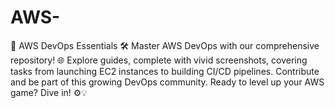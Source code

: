 # AWS-
🚀 AWS DevOps Essentials 🛠️  Master AWS DevOps with our comprehensive repository! 🌐 Explore guides, complete with vivid screenshots, covering tasks from launching EC2 instances to building CI/CD pipelines. Contribute and be part of this growing DevOps community. Ready to level up your AWS game? Dive in! ⚙️💡
